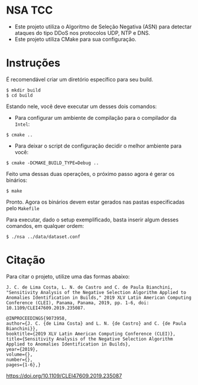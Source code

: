 # NSA TCC
* Este projeto utiliza o Algoritmo de Seleção Negativa (ASN) para detectar ataques do tipo DDoS nos protocolos UDP, NTP e DNS.
* Este projeto utiliza CMake para sua configuração.

# Instruções
É recomendável criar um diretório específico para seu build.
```
$ mkdir build
$ cd build
```
Estando nele, você deve executar um desses dois comandos:
* Para configurar um ambiente de compilação para o compilador da ```Intel```:
```
$ cmake ..
```
* Para deixar o script de configuração decidir o melhor ambiente para você:
```
$ cmake -DCMAKE_BUILD_TYPE=Debug ..
```
Feito uma dessas duas operações, o próximo passo agora é gerar os binários:
```
$ make
```
Pronto. Agora os binários devem estar gerados nas pastas especificadas pelo ```Makefile```

Para executar, dado o setup exemplificado, basta inserir algum desses comandos, em qualquer ordem:
```
$ ./nsa ../data/dataset.conf
```

# Citação
Para citar o projeto, utilize uma das formas abaixo:
```
J. C. de Lima Costa, L. N. de Castro and C. de Paula Bianchini, "Sensitivity Analysis of the Negative Selection Algorithm Applied to Anomalies Identification in Builds," 2019 XLV Latin American Computing Conference (CLEI), Panama, Panama, 2019, pp. 1-6, doi: 10.1109/CLEI47609.2019.235087.
```

```
@INPROCEEDINGS{9073958,
author={J. C. {de Lima Costa} and L. N. {de Castro} and C. {de Paula Bianchini}},
booktitle={2019 XLV Latin American Computing Conference (CLEI)},
title={Sensitivity Analysis of the Negative Selection Algorithm Applied to Anomalies Identification in Builds},
year={2019},
volume={},
number={},
pages={1-6},}
```
https://doi.org/10.1109/CLEI47609.2019.235087

